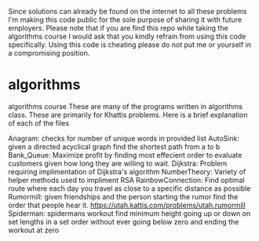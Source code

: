 Since solutions can already be found on the internet to all these problems I'm making this code public for the sole purpose of sharing it with future employers.  Please note that if you are find this repo while taking the algorithms course I would ask that you kindly refrain from using this code specifically. Using this code is cheating please do not put me or yourself in a compromising position.

# algorithms
algorithms course
These are many of the programs written in algorithms class.  These are primarily for Khattis problems.
Here is a brief explanation of each of the files

Anagram: checks for number of unique words in provided list
AutoSink: given a directed acyclical graph find the shortest path from a to b
Bank_Queue: Maximize profit by finding most effecient order to evaluate customers given how long they are willing to wait.
Dijkstra: Problem requiring implimentation of Dijkstra's algorithm
NumberTheory: Variety of helper methods used to impliment RSA
RainbowConnection: Find optimal route where each day you travel as close to a specific distance as possible
Rumormill: given friendships and the person starting the rumor find the order that people hear it. https://utah.kattis.com/problems/utah.rumormill
Spiderman: spidermans workout find minimum height going up or down on set lengths in a set order without ever going below zero and ending the workout at zero
